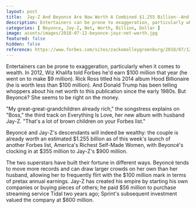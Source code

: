 ```yaml
---
layout: post
title:  Jay-Z And Beyonce Are Now Worth A Combined $1.255 Billion--And Counting
description: Entertainers can be prone to exaggeration, particularly when it comes to wealth. But Beyoncé? She seems to be right on the money.
categories: [ Beyonce, Jay-Z, Net, Worth, Billion, Dollar ]
image: assets/images/2018-07-12-beyonce-jayz-net-worth.jpg
featured: false
hidden: false
reference: https://www.forbes.com/sites/zackomalleygreenburg/2018/07/12/jay-z-and-beyonce-are-now-worth-a-combined-1-255-billion-and-counting/#4a9983071ec6
---
```

Entertainers can be prone to exaggeration, particularly when it comes to wealth. In 2012, Wiz Khalifa told Forbes he'd earn $100 million that year (he went on to make $9 million). Rick Ross titled his 2014 album Hood Billionaire (he is worth less than $100 million). And Donald Trump has been telling whoppers about his net worth to this publication since the early 1980s. But Beyoncé? She seems to be right on the money.

"My great-great-grandchildren already rich," the songstress explains on "Boss," the third track on Everything Is Love, her new album with husband Jay-Z. "That's a lot of brown children on your Forbes list."

Beyoncé and Jay-Z's descendants will indeed be wealthy: the couple is already worth an estimated $1.255 billion as of this week's launch of another Forbes list, America's Richest Self-Made Women, with Beyoncé's clocking in at $355 million to Jay-Z's $900 million. 


The two superstars have built their fortune in different ways. Beyoncé tends to move more records and can draw larger crowds on her own than her husband, allowing her to frequently flirt with the $100 million mark in terms of pretax annual earnings. Jay-Z has created his empire by starting his own companies or buying pieces of others; he paid $56 million to purchase streaming service Tidal two years ago; Sprint's subsequent investment valued the company at $600 million.
